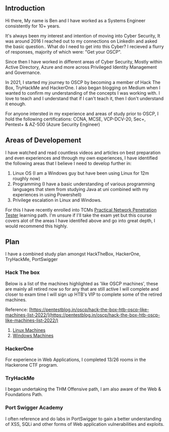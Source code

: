 ## Introduction

Hi there, My name is Ben and I have worked as a Systems Engineer consistently for 10+ years.

It's always been my interest and intention of moving into Cyber Security, It was around 2016 I reached out to my connections on LinkedIn and asked the basic question.. What do I need to get into this Cyber? I recieved a flurry of responses, majority of which were: "Get your OSCP".&#x20;

Since then I have worked in different areas of Cyber Security, Mostly within Active Directory, Azure and more across Privileged Identity Management and Governance.

In 2021, I started my journey to OSCP by becoming a member of Hack The Box, TryHackMe and HackerOne.
I also began blogging on Medium when I wanted to confirm my understanding of the concepts I was working with. I love to teach and I understand that if I can't teach it, then I don't understand it enough.&#x20;

For anyone intersted in my experience and areas of study prior to OSCP, I hold the following certifications: CCNA, MCSE, VCP-DCV-20, Sec+, Pentest+ & AZ-500 (Azure Security Engineer)



## Areas of Developement

I have watched and read countless videos and articles on best preparation and even experiences and through my own experiences, I have identified the following areas that I believe I need to develop further in:

1. Linux OS (I am a Windows guy but have been using Linux for 12m roughly now)
2. Programming (I have a basic understanding of various programming languages that stem from studying Java at uni combined with my experiences in using Powershell)
3. Privilege escalation in Linux and Windows.

For this I have recently enrolled into TCMs [Practical Network Penetration Tester](https://certifications.tcm-sec.com/pnpt/) learning path. 
I'm unsure if I'll take the exam yet but this course covers alot of the areas I have identifed above and go into great depth, I would recommend this highly.


## Plan

I have a combined study plan amongst HackTheBox, HackerOne, TryHackMe, PortSwigger

### Hack The box
Below is a list of the machines highlighted as 'like OSCP machines', these are mainly all retired now so for any that are still active I will complete and closer to exam time I will sign up HTB's VIP to complete some of the retired machines.

Reference: [https://pentestblog.in/oscp/hack-the-box-htb-oscp-like-machines-list-2022/](https://pentestblog.in/oscp/hack-the-box-htb-oscp-like-machines-list-2022/)

1. [Linux Machines](https://github.com/br-ashlin/oscp-prep/blob/main/hack-the-box/machines/linux.md)
2. [Windows Machines](https://github.com/br-ashlin/oscp-prep/blob/main/hack-the-box/machines/windows.md)

### HackerOne
For experience in Web Applications, I completed 13/26 rooms in the Hackerone CTF program.

### TryHackMe
 I began undertaking the THM Offensive path, I am also aware of the Web & Foundations Path.

 ### Port Swigger Academy
I often reference and do labs in PortSwigger to gain a better understanding of XSS, SQLi and other forms of Web application vulnerabilities and exploits.
